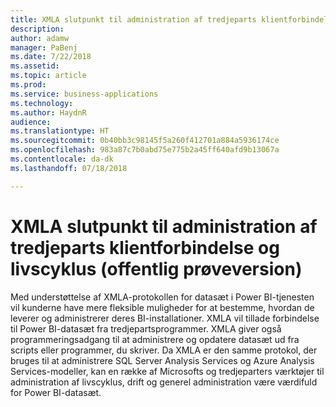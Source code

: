 ```yaml
---
title: XMLA slutpunkt til administration af tredjeparts klientforbindelse og livscyklus
description: 
author: adamw
manager: PaBenj
ms.date: 7/22/2018
ms.assetid: 
ms.topic: article
ms.prod: 
ms.service: business-applications
ms.technology: 
ms.author: HaydnR
audience: 
ms.translationtype: HT
ms.sourcegitcommit: 0b40bb3c98145f5a260f412701a884a5936174ce
ms.openlocfilehash: 983a87c7b0abd75e775b2a45ff640afd9b13067a
ms.contentlocale: da-dk
ms.lasthandoff: 07/18/2018

---
```

# <a name="xmla-endpoint-for-third-party-client-connectivity-and-lifecycle-management-public-preview"></a>XMLA slutpunkt til administration af tredjeparts klientforbindelse og livscyklus (offentlig prøveversion)

Med understøttelse af XMLA-protokollen for datasæt i Power BI-tjenesten vil kunderne have mere fleksible muligheder for at bestemme, hvordan de leverer og administrerer deres BI-installationer. XMLA vil tillade forbindelse til Power BI-datasæt fra tredjepartsprogrammer. XMLA giver også programmeringsadgang til at administrere og opdatere datasæt ud fra scripts eller programmer, du skriver. Da XMLA er den samme protokol, der bruges til at administrere SQL Server Analysis Services og Azure Analysis Services-modeller, kan en række af Microsofts og tredjeparters værktøjer til administration af livscyklus, drift og generel administration være værdifuld for Power BI-datasæt.

